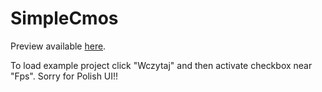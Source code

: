 SimpleCmos
===========

Preview available [here](http://ks393768.kimsufi.com/robu/simpleCmos/simpleCMOS.html).

To load example project click "Wczytaj" and then activate checkbox near "Fps". Sorry for Polish UI!!
